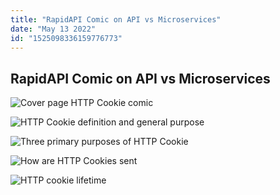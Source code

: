 ```yaml
---
title: "RapidAPI Comic on API vs Microservices"
date: "May 13 2022"
id: "1525098336159776773"
---
```


## RapidAPI Comic on API vs Microservices

<Tweet>

![Cover page HTTP Cookie comic](https://raw.githubusercontent.com/RapidAPI/DevRel-Stack-Data/production/threads/comics/api-vs-microservices/images/api-vs-microservices-cover.jpeg)

</Tweet>

<Tweet>

![HTTP Cookie definition and general purpose](https://raw.githubusercontent.com/RapidAPI/DevRel-Stack-Data/production/threads/comics/api-vs-microservices/images/api-vs-microservices-2.jpeg)

</Tweet>

<Tweet>

![Three primary purposes of HTTP Cookie](https://raw.githubusercontent.com/RapidAPI/DevRel-Stack-Data/production/threads/comics/api-vs-microservices/images/api-vs-microservices-3.jpeg)

</Tweet>

<Tweet>

![How are HTTP Cookies sent](https://raw.githubusercontent.com/RapidAPI/DevRel-Stack-Data/production/threads/comics/api-vs-microservices/images/api-vs-microservices-4.jpeg)

</Tweet>

<Tweet>

![HTTP cookie lifetime](https://raw.githubusercontent.com/RapidAPI/DevRel-Stack-Data/production/threads/comics/api-vs-microservices/images/api-vs-microservices-5.jpeg)

</Tweet>
